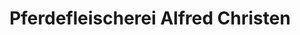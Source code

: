 ---
title: "Pferdefleischerei Alfred Christen"
url: /muehlberg-elbe/pferdefleischerei-alfred-christen/
shop: Metzgerei
---